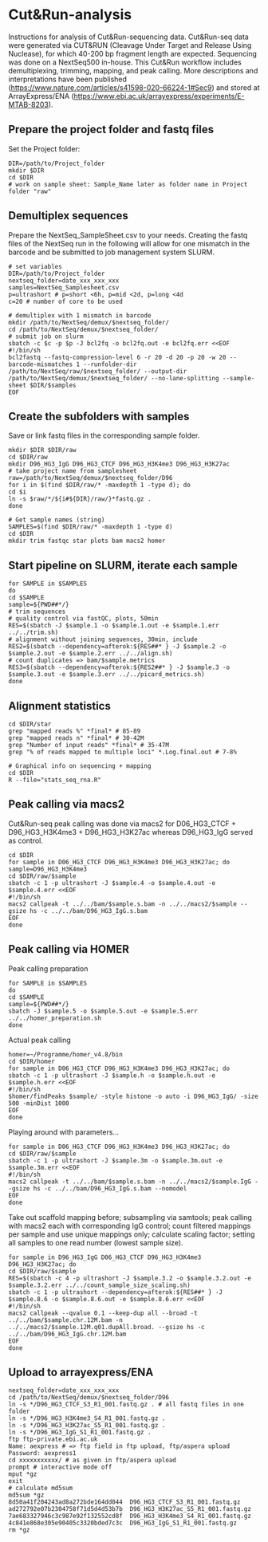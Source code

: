 # Cut&Run-analysis
Instructions for analysis of Cut&Run-sequencing data. Cut&Run-seq data were generated via CUT&RUN (Cleavage Under Target and Release Using Nuclease), for which 40-200 bp fragment length are expected. Sequencing was done on a NextSeq500 in-house. This Cut&Run workflow includes demultiplexing, trimming, mapping, and peak calling. More descriptions and interpretations have been published (https://www.nature.com/articles/s41598-020-66224-1#Sec9) and stored at ArrayExpress/ENA (https://www.ebi.ac.uk/arrayexpress/experiments/E-MTAB-8203). 


## Prepare the project folder and fastq files
Set the Project folder:
```
DIR=/path/to/Project_folder
mkdir $DIR
cd $DIR
# work on sample sheet: Sample_Name later as folder name in Project folder "raw"
```

## Demultiplex sequences
Prepare the NextSeq_SampleSheet.csv to your needs. Creating the fastq files of the NextSeq run in the following will allow for one mismatch in the barcode and be submitted to job management system SLURM.

```
# set variables
DIR=/path/to/Project_folder
nextseq_folder=date_xxx_xxx_xxx
samples=NextSeq_Samplesheet.csv
p=ultrashort # p=short <6h, p=mid <2d, p=long <4d
c=20 # number of core to be used

# demultiplex with 1 mismatch in barcode
mkdir /path/to/NextSeq/demux/$nextseq_folder/
cd /path/to/NextSeq/demux/$nextseq_folder/
# submit job on slurm
sbatch -c $c -p $p -J bcl2fq -o bcl2fq.out -e bcl2fq.err <<EOF
#!/bin/sh
bcl2fastq --fastq-compression-level 6 -r 20 -d 20 -p 20 -w 20 --barcode-mismatches 1 --runfolder-dir /path/to/NextSeq/raw/$nextseq_folder/ --output-dir /path/to/NextSeq/demux/$nextseq_folder/ --no-lane-splitting --sample-sheet $DIR/$samples
EOF
```

## Create the subfolders with samples
Save or link fastq files in the corresponding sample folder.
```
mkdir $DIR $DIR/raw
cd $DIR/raw
mkdir D96_HG3_IgG D96_HG3_CTCF D96_HG3_H3K4me3 D96_HG3_H3K27ac
# take project name from samplesheet
raw=/path/to/NextSeq/demux/$nextseq_folder/D96 
for i in $(find $DIR/raw/* -maxdepth 1 -type d); do
cd $i
ln -s $raw/*/${i#${DIR}/raw/}*fastq.gz .
done

# Get sample names (string)
SAMPLES=$(find $DIR/raw/* -maxdepth 1 -type d)
cd $DIR
mkdir trim fastqc star plots bam macs2 homer
```

## Start pipeline on SLURM, iterate each sample
```
for SAMPLE in $SAMPLES
do
cd $SAMPLE
sample=${PWD##*/}
# trim sequences
# quality control via fastQC, plots, 50min
RES=$(sbatch -J $sample.1 -o $sample.1.out -e $sample.1.err ../../trim.sh)
# alignment without joining sequences, 30min, include 
RES2=$(sbatch --dependency=afterok:${RES##* } -J $sample.2 -o $sample.2.out -e $sample.2.err ../../align.sh)
# count duplicates => bam/$sample.metrics
RES3=$(sbatch --dependency=afterok:${RES2##* } -J $sample.3 -o $sample.3.out -e $sample.3.err ../../picard_metrics.sh)
done
```

## Alignment statistics
```
cd $DIR/star
grep "mapped reads %" *final* # 85-89
grep "mapped reads n" *final* # 30-42M
grep "Number of input reads" *final* # 35-47M
grep "% of reads mapped to multiple loci" *.Log.final.out # 7-8%

# Graphical info on sequencing + mapping
cd $DIR
R --file="stats_seq_rna.R"
```

## Peak calling via macs2
Cut&Run-seq peak calling was done via macs2 for D06_HG3_CTCF + D96_HG3_H3K4me3 + D96_HG3_H3K27ac whereas D96_HG3_IgG served as control.
```
cd $DIR
for sample in D06_HG3_CTCF D96_HG3_H3K4me3 D96_HG3_H3K27ac; do
sample=D96_HG3_H3K4me3
cd $DIR/raw/$sample
sbatch -c 1 -p ultrashort -J $sample.4 -o $sample.4.out -e $sample.4.err <<EOF
#!/bin/sh
macs2 callpeak -t ../../bam/$sample.s.bam -n ../../macs2/$sample --gsize hs -c ../../bam/D96_HG3_IgG.s.bam
EOF
done
```

## Peak calling via HOMER
Peak calling preparation
```
for SAMPLE in $SAMPLES
do
cd $SAMPLE
sample=${PWD##*/}
sbatch -J $sample.5 -o $sample.5.out -e $sample.5.err ../../homer_preparation.sh
done
```
Actual peak calling
```
homer=~/Programme/homer_v4.8/bin
cd $DIR/homer
for sample in D06_HG3_CTCF D96_HG3_H3K4me3 D96_HG3_H3K27ac; do
sbatch -c 1 -p ultrashort -J $sample.h -o $sample.h.out -e $sample.h.err <<EOF
#!/bin/sh
$homer/findPeaks $sample/ -style histone -o auto -i D96_HG3_IgG/ -size 500 -minDist 1000
EOF
done
```
Playing around with parameters...
```
for sample in D06_HG3_CTCF D96_HG3_H3K4me3 D96_HG3_H3K27ac; do
cd $DIR/raw/$sample
sbatch -c 1 -p ultrashort -J $sample.3m -o $sample.3m.out -e $sample.3m.err <<EOF
#!/bin/sh
macs2 callpeak -t ../../bam/$sample.s.bam -n ../../macs2/$sample.IgG --gsize hs -c ../../bam/D96_HG3_IgG.s.bam --nomodel
EOF
done
```

Take out scaffold mapping before; subsampling via samtools; peak calling with macs2 each with corresponding IgG control; count filtered mappings per sample and use unique mappings only; calculate scaling factor; setting all samples to one read number (lowest sample size).

```
for sample in D96_HG3_IgG D06_HG3_CTCF D96_HG3_H3K4me3 D96_HG3_H3K27ac; do
cd $DIR/raw/$sample
RES=$(sbatch -c 4 -p ultrashort -J $sample.3.2 -o $sample.3.2.out -e $sample.3.2.err ../../count_sample_size_scaling.sh)
sbatch -c 1 -p ultrashort --dependency=afterok:${RES##* } -J $sample.8.6 -o $sample.8.6.out -e $sample.8.6.err <<EOF
#!/bin/sh
macs2 callpeak --qvalue 0.1 --keep-dup all --broad -t ../../bam/$sample.chr.12M.bam -n ../../macs2/$sample.12M.q01.dupAll.broad. --gsize hs -c ../../bam/D96_HG3_IgG.chr.12M.bam 
EOF
done
```


## Upload to arrayexpress/ENA
```
nextseq_folder=date_xxx_xxx_xxx
cd /path/to/NextSeq/demux/$nextseq_folder/D96
ln -s */D96_HG3_CTCF_S3_R1_001.fastq.gz . # all fastq files in one folder
ln -s */D96_HG3_H3K4me3_S4_R1_001.fastq.gz .
ln -s */D96_HG3_H3K27ac_S5_R1_001.fastq.gz .
ln -s */D96_HG3_IgG_S1_R1_001.fastq.gz .
ftp ftp-private.ebi.ac.uk
Name: aexpress # => ftp field in ftp upload, ftp/aspera upload
Password: aexpress1
cd xxxxxxxxxxx/ # as given in ftp/aspera upload
prompt # interactive mode off
mput *gz
exit
# calculate md5sum
md5sum *gz
8d50a41f204243ad8a272bde164dd044  D96_HG3_CTCF_S3_R1_001.fastq.gz
ad272792e07b2304758f71d5d4d53b7b  D96_HG3_H3K27ac_S5_R1_001.fastq.gz
7ae683327946c3c987e92f132552cd8f  D96_HG3_H3K4me3_S4_R1_001.fastq.gz
4c841e868e305e90405c3320bded7c3c  D96_HG3_IgG_S1_R1_001.fastq.gz
rm *gz
```




